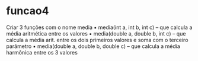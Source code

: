 # funcao4
Criar 3 funções com o nome media ▪ media(int a, int b, int c) – que calcula a média aritmética entre os valores  ▪ media(double a, double b, int c) – que calcula a média arit. entre os dois primeiros valores e soma com o terceiro parâmetro  ▪ media(double a, double b, double c) – que calcula a média harmônica entre os 3 valores
